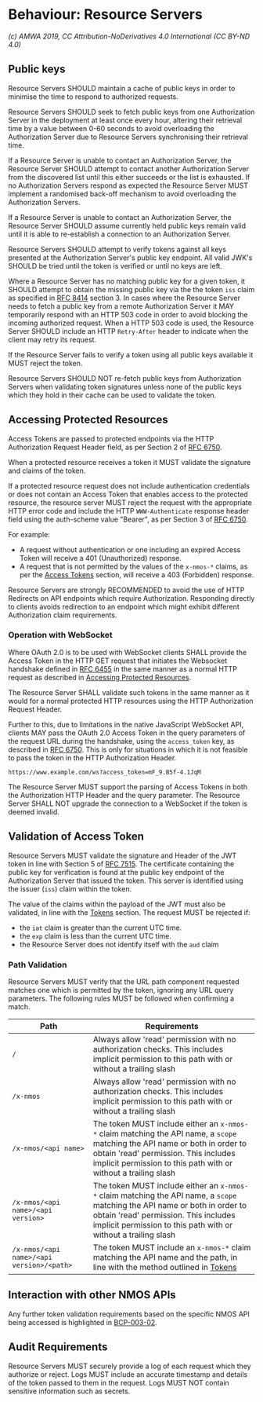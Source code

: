 # Behaviour: Resource Servers

_(c) AMWA 2019, CC Attribution-NoDerivatives 4.0 International (CC BY-ND 4.0)_

## Public keys

Resource Servers SHOULD maintain a cache of public keys in order to minimise the time to respond to authorized requests.

Resource Servers SHOULD seek to fetch public keys from one Authorization Server in the deployment at least once every
hour, altering their retrieval time by a value between 0-60 seconds to avoid overloading the Authorization Server due to
Resource Servers synchronising their retrieval time.

If a Resource Server is unable to contact an Authorization Server, the Resource Server SHOULD attempt to contact another
Authorization Server from the discovered list until this either succeeds or the list is exhausted. If no Authorization
Servers respond as expected the Resource Server MUST implement a randomised back-off mechanism to avoid overloading the
Authorization Servers.

If a Resource Server is unable to contact an Authorization Server, the Resource Server SHOULD assume currently held
public keys remain valid until it is able to re-establish a connection to an Authorization Server.

Resource Servers SHOULD attempt to verify tokens against all keys presented at the Authorization Server's public key
endpoint. All valid JWK's SHOULD be tried until the token is verified or until no keys are left.

Where a Resource Server has no matching public key for a given token, it SHOULD attempt to obtain the missing public key
via the the token `iss` claim as specified in [RFC 8414][RFC-8414] section 3. In cases where the Resource Server needs
to fetch a public key from a remote Authorization Server it MAY temporarily respond with an HTTP 503 code in order to
avoid blocking the incoming authorized request. When a HTTP 503 code is used, the Resource Server SHOULD include an
HTTP `Retry-After` header to indicate when the client may retry its request.

If the Resource Server fails to verify a token using all public keys available it MUST reject the token.

Resource Servers SHOULD NOT re-fetch public keys from Authorization Servers when validating token signatures unless
none of the public keys which they hold in their cache can be used to validate the token.

## Accessing Protected Resources

Access Tokens are passed to protected endpoints via the HTTP Authorization Request Header field, as per Section 2 of
[RFC 6750][RFC-6750].

When a protected resource receives a token it MUST validate the signature and claims of the token.

If a protected resource request does not include authentication credentials or does not contain an Access Token
that enables access to the protected resource, the resource server MUST reject the request with the appropriate
HTTP error code and include the HTTP `WWW-Authenticate` response header field using the auth-scheme value "Bearer",
as per Section 3 of [RFC 6750][RFC-6750].

For example:
*   A request without authentication or one including an expired Access Token will receive a 401 (Unauthorized) response.
*   A request that is not permitted by the values of the `x-nmos-*` claims, as per the
    [Access Tokens](4.4.%20Behaviour%20-%20Access%20Tokens.md) section, will receive a 403 (Forbidden) response.

Resource Servers are strongly RECOMMENDED to avoid the use of HTTP Redirects on API endpoints which require
Authorization. Responding directly to clients avoids redirection to an endpoint which might
exhibit different Authorization claim requirements.

### Operation with WebSocket

Where OAuth 2.0 is to be used with WebSocket clients SHALL provide the Access Token in the HTTP GET request that
initiates the Websocket handshake defined in [RFC 6455][RFC-6455] in the same manner as a normal HTTP request as
described in [Accessing Protected Resources](#accessing-protected-resources).

The Resource Server SHALL validate such tokens in the same manner as it would for a normal protected HTTP resources
using the HTTP Authorization Request Header.

Further to this, due to limitations in the native JavaScript WebSocket API, clients MAY pass the OAuth 2.0 Access Token
in the query parameters of the request URL during the handshake, using the `access_token` key, as described in
[RFC 6750][RFC-6750]. This is only for situations in which it is not feasible to pass the token in the HTTP
Authorization Header.

```
https://www.example.com/ws?access_token=mF_9.B5f-4.1JqM
```

The Resource Server MUST support the parsing of Access Tokens in both the Authorization HTTP Header and the query
parameter. The Resource Server SHALL NOT upgrade the connection to a WebSocket if the token is deemed invalid.

## Validation of Access Token

Resource Servers MUST validate the signature and Header of the JWT token in line with Section 5 of [RFC 7515][RFC-7515].
The certificate containing the public key for verification is found at the public key endpoint of the Authorization
Server that issued the token. This server is identified using the issuer (`iss`) claim within the token.

The value of the claims within the payload of the JWT must also be validated, in line with the
[Tokens](4.4.%20Behaviour%20-%20Access%20Tokens.md) section. The request MUST be rejected if:
*   the `iat` claim is greater than the current UTC time.
*   the `exp` claim is less than the current UTC time.
*   the Resource Server does not identify itself with the `aud` claim

### Path Validation

Resource Servers MUST verify that the URL path component requested matches one which is permitted by the token, ignoring any URL query parameters. The
following rules MUST be followed when confirming a match.

| Path | Requirements |
| ---- | ------------ |
| `/`  | Always allow 'read' permission with no authorization checks. This includes implicit permission to this path with or without a trailing slash |
| `/x-nmos` | Always allow 'read' permission with no authorization checks. This includes implicit permission to this path with or without a trailing slash |
| `/x-nmos/<api name>` | The token MUST include either an `x-nmos-*` claim matching the API name, a `scope` matching the API name or both in order to obtain 'read' permission. This includes implicit permission to this path with or without a trailing slash |
| `/x-nmos/<api name>/<api version>` | The token MUST include either an `x-nmos-*` claim matching the API name, a `scope` matching the API name or both in order to obtain 'read' permission. This includes implicit permission to this path with or without a trailing slash |
| `/x-nmos/<api name>/<api version>/<path>` | The token MUST include an `x-nmos-*` claim matching the API name and the path, in line with the method outlined in [Tokens](4.4.%20Behaviour%20-%20Access%20Tokens.md) |

## Interaction with other NMOS APIs

Any further token validation requirements based on the specific NMOS API being accessed is highlighted in [BCP-003-02][BCP-003-02].

## Audit Requirements

Resource Servers MUST securely provide a log of each request which they authorize or reject. Logs MUST include an
accurate timestamp and details of the token passed to them in the request. Logs MUST NOT contain sensitive information
such as secrets.


[RFC-6455]: https://tools.ietf.org/html/rfc6455 "The WebSocket Protocol"

[RFC-6750]: https://tools.ietf.org/html/rfc6750 "The OAuth 2.0 Authorization Framework: Bearer Token Usage"

[RFC-7515]: https://tools.ietf.org/html/rfc7515 "JSON Web Signature (JWS)"

[RFC-8414]: https://tools.ietf.org/html/rfc8414 "OAuth 2.0 Authorization Server Metadata"

[BCP-003-02]: https://specs.amwa.tv/bcp-003-02 "Authorization in NMOS Systems"
